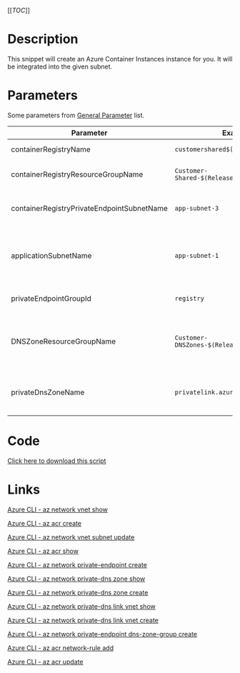 [[_TOC_]]

# Description
This snippet will create an Azure Container Instances instance for you. It will be integrated into the given subnet.

# Parameters
Some parameters from [General Parameter](/Azure/Azure-CLI-Snippets) list.

| Parameter | Example Value | Description |
|--|--|--|
| containerRegistryName | `customershared$(Release.EnvironmentName)` | The name of the container registry. |
| containerRegistryResourceGroupName | `Customer-Shared-$(Release.EnvironmentName)` | The resourcegroup where the container registry should be. |
| containerRegistryPrivateEndpointSubnetName | `app-subnet-3` | The subnetname where the private endpoint for this container registry should be created. |
| applicationSubnetName | `app-subnet-1` | The name of the subnet where the containers will be spun up (This subnet will get access to the container registry). |
| privateEndpointGroupId | `registry` | The Group ID for the  registry. You can safely use `registry` here. |
| DNSZoneResourceGroupName | `Customer-DNSZones-$(Release.EnvironmentName)` | The resourcegroup where the DNS Zones reside in. This is generally a tenant-wide shared resourcegroup. |
| privateDnsZoneName | `privatelink.azurecr.io` | The privatelink DNS Zone to use. `privatelink.azurecr.io` can be safely used here. |

# Code
[Click here to download this script](../../../../src/Container-Registry/Create-Container-Registry.ps1)

# Links

[Azure CLI - az network vnet show](https://docs.microsoft.com/en-us/cli/azure/network/vnet?view=azure-cli-latest#az_network_vnet_show)

[Azure CLI - az acr create](https://docs.microsoft.com/en-us/cli/azure/acr?view=azure-cli-latest#az_acr_create)

[Azure CLI - az network vnet subnet update](https://docs.microsoft.com/en-us/cli/azure/network/vnet/subnet?view=azure-cli-latest#az_network_vnet_subnet_update)

[Azure CLI - az acr show](https://docs.microsoft.com/en-us/cli/azure/acr?view=azure-cli-latest#az_acr_show)

[Azure CLI - az network private-endpoint create](https://docs.microsoft.com/en-us/cli/azure/network/private-endpoint?view=azure-cli-latest#az_network_private_endpoint_create)

[Azure CLI - az network private-dns zone show](https://docs.microsoft.com/en-us/cli/azure/ext/privatedns/network/private-dns/zone?view=azure-cli-latest#ext_privatedns_az_network_private_dns_zone_show)

[Azure CLI - az network private-dns zone create](https://docs.microsoft.com/en-us/cli/azure/ext/privatedns/network/private-dns/zone?view=azure-cli-latest#ext_privatedns_az_network_private_dns_zone_create)

[Azure CLI - az network private-dns link vnet show](https://docs.microsoft.com/en-us/cli/azure/network/private-dns/link/vnet?view=azure-cli-latest#az_network_private_dns_link_vnet_show)

[Azure CLI - az network private-dns link vnet create](https://docs.microsoft.com/en-us/cli/azure/network/private-dns/link/vnet?view=azure-cli-latest#az_network_private_dns_link_vnet_create)

[Azure CLI - az network private-endpoint dns-zone-group create](https://docs.microsoft.com/en-us/cli/azure/network/private-endpoint/dns-zone-group?view=azure-cli-latest#az_network_private_endpoint_dns_zone_group_create)

[Azure CLI - az acr network-rule add](https://docs.microsoft.com/en-us/cli/azure/acr/network-rule?view=azure-cli-latest#az_acr_network_rule_add)

[Azure CLI - az acr update](https://docs.microsoft.com/en-us/cli/azure/acr?view=azure-cli-latest#az_acr_update)